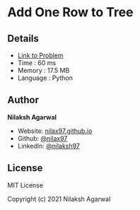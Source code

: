 # Add One Row to Tree


## Details

* [Link to Problem](https://leetcode.com/problems/add-one-row-to-tree/)
* Time : 60 ms
* Memory : 17.5 MB
* Language : Python

## Author

**Nilaksh Agarwal**

* Website: [nilax97.github.io](https://nilax97.github.io/)
* Github: [@nilax97](https://github.com/nilax97)
* LinkedIn: [@nilaksh97](https://linkedin.com/in/nilaksh97)

## License

MIT License

Copyright (c) 2021 Nilaksh Agarwal
